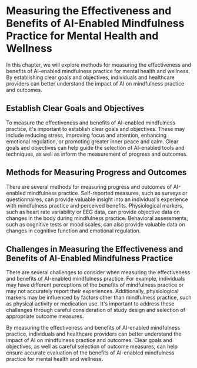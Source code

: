 Measuring the Effectiveness and Benefits of AI-Enabled Mindfulness Practice for Mental Health and Wellness
=======================================================================================================================================================================================

In this chapter, we will explore methods for measuring the effectiveness and benefits of AI-enabled mindfulness practice for mental health and wellness. By establishing clear goals and objectives, individuals and healthcare providers can better understand the impact of AI on mindfulness practice and outcomes.

Establish Clear Goals and Objectives
------------------------------------

To measure the effectiveness and benefits of AI-enabled mindfulness practice, it's important to establish clear goals and objectives. These may include reducing stress, improving focus and attention, enhancing emotional regulation, or promoting greater inner peace and calm. Clear goals and objectives can help guide the selection of AI-enabled tools and techniques, as well as inform the measurement of progress and outcomes.

Methods for Measuring Progress and Outcomes
-------------------------------------------

There are several methods for measuring progress and outcomes of AI-enabled mindfulness practice. Self-reported measures, such as surveys or questionnaires, can provide valuable insight into an individual's experience with mindfulness practice and perceived benefits. Physiological markers, such as heart rate variability or EEG data, can provide objective data on changes in the body during mindfulness practice. Behavioral assessments, such as cognitive tests or mood scales, can also provide valuable data on changes in cognitive function and emotional regulation.

Challenges in Measuring the Effectiveness and Benefits of AI-Enabled Mindfulness Practice
-----------------------------------------------------------------------------------------

There are several challenges to consider when measuring the effectiveness and benefits of AI-enabled mindfulness practice. For example, individuals may have different perceptions of the benefits of mindfulness practice or may not accurately report their experiences. Additionally, physiological markers may be influenced by factors other than mindfulness practice, such as physical activity or medication use. It's important to address these challenges through careful consideration of study design and selection of appropriate outcome measures.

By measuring the effectiveness and benefits of AI-enabled mindfulness practice, individuals and healthcare providers can better understand the impact of AI on mindfulness practice and outcomes. Clear goals and objectives, as well as careful selection of outcome measures, can help ensure accurate evaluation of the benefits of AI-enabled mindfulness practice for mental health and wellness.
